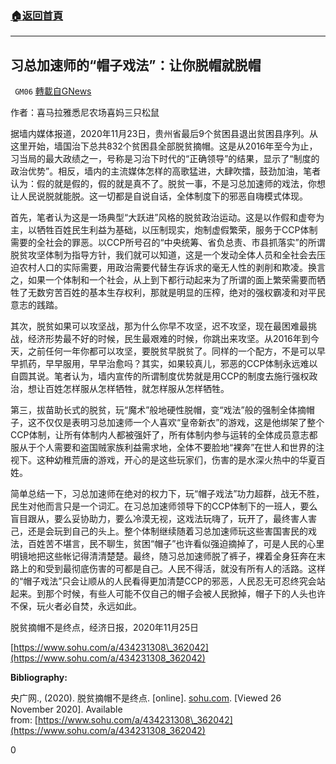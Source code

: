###  [:house:返回首頁](https://github.com/ourhimalayas/txt)
---

## 习总加速师的“帽子戏法”：让你脱帽就脱帽
` GM06` [轉載自GNews](https://gnews.org/zh-hans/605565/)

作者：喜马拉雅悉尼农场喜妈三只松鼠

据墙内媒体报道，2020年11月23日，贵州省最后9个贫困县退出贫困县序列。从这里开始，墙国治下总共832个贫困县全部脱贫摘帽。这是从2016年至今为止，习当局的最大政绩之一，号称是习治下时代的“正确领导”的结果，显示了“制度的政治优势”。相反，墙内的主流媒体怎样的高歌猛进，大肆吹擂，鼓劲加油，笔者认为：假的就是假的，假的就是真不了。脱贫一事，不是习总加速师的戏法，你想让人民说脱就能脱。这一切都是自说自话，全体制度下的邪恶自嗨模式体现。

首先，笔者认为这是一场典型“大跃进”风格的脱贫政治运动。这是以作假和虚夸为主，以牺牲百姓民生利益为基础，以压制现实，炮制虚假繁荣，服务于CCP体制需要的全社会的罪恶。以CCP所号召的“中央统筹、省负总责、市县抓落实”的所谓脱贫攻坚体制为指导方针，我们就可以知道，这是一个发动全体人员和全社会去压迫农村人口的实际需要，用政治需要代替生存诉求的毫无人性的剥削和欺凌。换言之，如果一个体制和一个社会，从上到下都行动起来为了所谓的面上繁荣需要而牺牲了无数穷苦百姓的基本生存权利，那就是明显的压榨，绝对的强权霸凌和对平民意志的践踏。

其次，脱贫如果可以攻坚战，那为什么你早不攻坚，迟不攻坚，现在最困难最挑战，经济形势最不好的时候，民生最艰难的时候，你跳出来攻坚。从2016年到今天，之前任何一年你都可以攻坚，要脱贫早脱贫了。同样的一个配方，不是可以早早抓药，早早服用，早早治愈吗？其实，如果较真儿，邪恶的CCP体制永远难以自圆其说。笔者认为，墙内宣传的所谓制度优势就是用CCP的制度去施行强权政治，想让百姓怎样服从怎样牺牲，就怎样服从怎样牺牲。

第三，拔苗助长式的脱贫，玩“魔术”般地硬性脱帽，变“戏法”般的强制全体摘帽子，这不仅仅是表明习总加速师一个人喜欢“皇帝新衣”的游戏，这是他绑架了整个CCP体制，让所有体制内人都被强奸了，所有体制内参与运转的全体成员意志都服从于个人需要和盗国贼家族利益需求地，全体不要脸地“裸奔”在世人和世界的注视下。这种幼稚荒唐的游戏，开心的是这些玩家们，伤害的是水深火热中的华夏百姓。

简单总结一下，习总加速师在绝对的权力下，玩“帽子戏法”功力超群，战无不胜，民生对他而言只是一个词汇。在习总加速师领导下的CCP体制下的一班人，要么盲目跟从，要么妥协助力，要么冷漠无视，这戏法玩嗨了，玩开了，最终害人害己，还是会玩到自己的头上。整个体制继续随着习总加速师玩这些害国害民的戏法，百姓苦不堪言，民不聊生，贫困“帽子”也许看似强迫摘掉了，可是人民的心里明镜地把这些帐记得清清楚楚。最终，随习总加速师脱了裤子，裸着全身狂奔在末路上的和受到最彻底伤害的可都是自己。人民不得活，就没有所有人的活路。这样的“帽子戏法”只会让顺从的人民看得更加清楚CCP的邪恶，人民忍无可忍终究会站起来。到那个时候，有些人可能不仅自己的帽子会被人民掀掉，帽子下的人头也许不保，玩火者必自焚，永远如此。



脱贫摘帽不是终点，经济日报，2020年11月25日

[https://www.sohu.com/a/434231308\_362042](https://www.sohu.com/a/434231308_362042)

**Bibliography:**

央广网., (2020). 脱贫摘帽不是终点. [online]. [sohu.com](https://sohu.com/). [Viewed 26 November 2020]. Available from: [https://www.sohu.com/a/434231308\_362042](https://www.sohu.com/a/434231308_362042)

0
